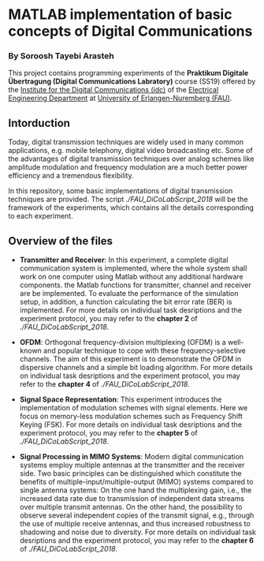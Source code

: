 # MATLAB implementation of basic concepts of Digital Communications

### By Soroosh Tayebi Arasteh

This project contains programming experiments of the 
**Praktikum Digitale Übertragung (Digital Communications Labratory)** course (SS19) offered
 by the [Institute for the Digital Communications (idc)](https://www.idc.tf.fau.de/) 
of the [Electrical Engineering Department](https://www.eei.tf.fau.de/) at [University of Erlangen-Nuremberg (FAU)](https://www.fau.de/).

## Intorduction

Today, digital transmission techniques are widely used in many common applications, e.g. mobile
telephony, digital video broadcasting etc. Some of the advantages of digital transmission
techniques over analog schemes like amplitude modulation and frequency modulation are
a much better power efficiency and a tremendous flexibility.

In this repository, some basic implementations of digital transmission techniques are provided. 
The script *./FAU_DiCoLabScript_2018* will be the framework of
the experiments, which contains all the details corresponding to each experiment.

## Overview of the files

- **Transmitter and Receiver**: In this experiment, a complete digital communication system is implemented, where
the whole system shall work on one computer using Matlab without any additional
hardware components.
the Matlab functions for transmitter, channel and receiver are be implemented.
To evaluate the performance of the simulation setup, in
addition, a function calculating the bit error rate (BER) is implemented.
For more details on individual task desriptions and the experiment protocol, you may refer to
the **chapter 2** of *./FAU_DiCoLabScript_2018*.

- **OFDM**: Orthogonal frequency-division multiplexing
(OFDM) is a well-known and popular technique to cope with these frequency-selective
channels. The aim of this experiment is to demonstrate the OFDM in dispersive channels and a simple bit loading algorithm.
For more details on individual task desriptions and the experiment protocol, you may refer to
the **chapter 4** of *./FAU_DiCoLabScript_2018*.

- **Signal Space Representation**: This experiment introduces the implementation of modulation schemes with signal elements.
Here we focus on memory-less modulation schemes such as Frequency Shift Keying (FSK).
For more details on individual task desriptions and the experiment protocol, you may refer to
the **chapter 5** of *./FAU_DiCoLabScript_2018*.

- **Signal Processing in MIMO Systems**: Modern digital communication systems employ multiple antennas at the transmitter and
the receiver side. Two basic principles can be distinguished which constitute the benefits
of multiple-input/multiple-output (MIMO) systems compared to single antenna systems:
On the one hand the multiplexing gain, i.e., the increased data rate due to transmission
of independent data streams over multiple transmit antennas. On the other hand, the
possibility to observe several independent copies of the transmit signal, e.g., through the
use of multiple receive antennas, and thus increased robustness to shadowing and noise
due to diversity.
For more details on individual task desriptions and the experiment protocol, you may refer to
the **chapter 6** of *./FAU_DiCoLabScript_2018*.

